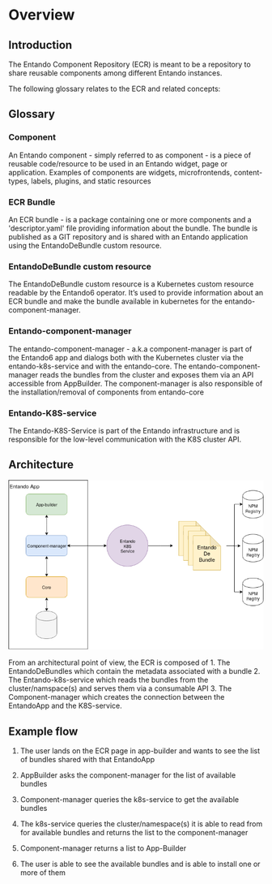 # Overview

## Introduction

The Entando Component Repository (ECR) is meant to be a repository to
share reusable components among different Entando instances.

The following glossary relates to the ECR and related concepts:

## Glossary

### Component

An Entando component - simply referred to as component - is a piece of
reusable code/resource to be used in an Entando widget, page or
application. Examples of components are widgets, microfrontends,
content-types, labels, plugins, and static resources

### ECR Bundle

An ECR bundle - is a package containing one or more components and a
'descriptor.yaml' file providing information about the bundle. The
bundle is published as a GIT repository and is shared with an Entando
application using the EntandoDeBundle custom resource.

### EntandoDeBundle custom resource

The EntandoDeBundle custom resource is a Kubernetes custom resource
readable by the Entando6 operator. It’s used to provide information
about an ECR bundle and make the bundle available in kubernetes for the
entando-component-manager.

### Entando-component-manager

The entando-component-manager - a.k.a component-manager is part of the
Entando6 app and dialogs both with the Kubernetes cluster via the
entando-k8s-service and with the entando-core. The
entando-component-manager reads the bundles from the cluster and exposes
them via an API accessible from AppBuilder. The component-manager is
also responsible of the installation/removal of components from
entando-core

### Entando-K8S-service

The Entando-K8S-Service is part of the Entando infrastructure and is
responsible for the low-level communication with the K8S cluster API.

## Architecture

![ECR Architecture](./img/ecr-architecture.png)

From an architectural point of view, the ECR is composed of 1. The
EntandoDeBundles which contain the metadata associated with a bundle 2.
The Entando-k8s-service which reads the bundles from the
cluster/namspace(s) and serves them via a consumable API 3. The
Component-manager which creates the connection between the EntandoApp
and the K8S-service.

## Example flow

1.  The user lands on the ECR page in app-builder and wants to see the
    list of bundles shared with that EntandoApp

2.  AppBuilder asks the component-manager for the list of available
    bundles

3.  Component-manager queries the k8s-service to get the available
    bundles

4.  The k8s-service queries the cluster/namespace(s) it is able to read
    from for available bundles and returns the list to the
    component-manager

5.  Component-manager returns a list to App-Builder

6.  The user is able to see the available bundles and is able to install
    one or more of them
